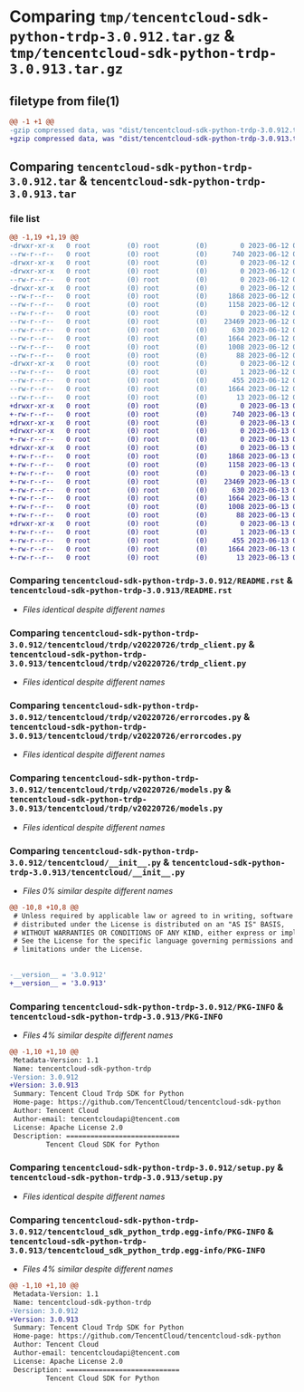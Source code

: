 # Comparing `tmp/tencentcloud-sdk-python-trdp-3.0.912.tar.gz` & `tmp/tencentcloud-sdk-python-trdp-3.0.913.tar.gz`

## filetype from file(1)

```diff
@@ -1 +1 @@
-gzip compressed data, was "dist/tencentcloud-sdk-python-trdp-3.0.912.tar", last modified: Mon Jun 12 03:15:02 2023, max compression
+gzip compressed data, was "dist/tencentcloud-sdk-python-trdp-3.0.913.tar", last modified: Tue Jun 13 02:28:04 2023, max compression
```

## Comparing `tencentcloud-sdk-python-trdp-3.0.912.tar` & `tencentcloud-sdk-python-trdp-3.0.913.tar`

### file list

```diff
@@ -1,19 +1,19 @@
-drwxr-xr-x   0 root         (0) root         (0)        0 2023-06-12 03:15:02.000000 tencentcloud-sdk-python-trdp-3.0.912/
--rw-r--r--   0 root         (0) root         (0)      740 2023-06-12 03:15:02.000000 tencentcloud-sdk-python-trdp-3.0.912/README.rst
-drwxr-xr-x   0 root         (0) root         (0)        0 2023-06-12 03:15:02.000000 tencentcloud-sdk-python-trdp-3.0.912/tencentcloud/
-drwxr-xr-x   0 root         (0) root         (0)        0 2023-06-12 03:15:02.000000 tencentcloud-sdk-python-trdp-3.0.912/tencentcloud/trdp/
--rw-r--r--   0 root         (0) root         (0)        0 2023-06-12 03:15:02.000000 tencentcloud-sdk-python-trdp-3.0.912/tencentcloud/trdp/__init__.py
-drwxr-xr-x   0 root         (0) root         (0)        0 2023-06-12 03:15:02.000000 tencentcloud-sdk-python-trdp-3.0.912/tencentcloud/trdp/v20220726/
--rw-r--r--   0 root         (0) root         (0)     1868 2023-06-12 03:15:02.000000 tencentcloud-sdk-python-trdp-3.0.912/tencentcloud/trdp/v20220726/trdp_client.py
--rw-r--r--   0 root         (0) root         (0)     1158 2023-06-12 03:15:02.000000 tencentcloud-sdk-python-trdp-3.0.912/tencentcloud/trdp/v20220726/errorcodes.py
--rw-r--r--   0 root         (0) root         (0)        0 2023-06-12 03:15:02.000000 tencentcloud-sdk-python-trdp-3.0.912/tencentcloud/trdp/v20220726/__init__.py
--rw-r--r--   0 root         (0) root         (0)    23469 2023-06-12 03:15:02.000000 tencentcloud-sdk-python-trdp-3.0.912/tencentcloud/trdp/v20220726/models.py
--rw-r--r--   0 root         (0) root         (0)      630 2023-06-12 03:15:02.000000 tencentcloud-sdk-python-trdp-3.0.912/tencentcloud/__init__.py
--rw-r--r--   0 root         (0) root         (0)     1664 2023-06-12 03:15:02.000000 tencentcloud-sdk-python-trdp-3.0.912/PKG-INFO
--rw-r--r--   0 root         (0) root         (0)     1008 2023-06-12 03:15:02.000000 tencentcloud-sdk-python-trdp-3.0.912/setup.py
--rw-r--r--   0 root         (0) root         (0)       88 2023-06-12 03:15:02.000000 tencentcloud-sdk-python-trdp-3.0.912/setup.cfg
-drwxr-xr-x   0 root         (0) root         (0)        0 2023-06-12 03:15:02.000000 tencentcloud-sdk-python-trdp-3.0.912/tencentcloud_sdk_python_trdp.egg-info/
--rw-r--r--   0 root         (0) root         (0)        1 2023-06-12 03:15:02.000000 tencentcloud-sdk-python-trdp-3.0.912/tencentcloud_sdk_python_trdp.egg-info/dependency_links.txt
--rw-r--r--   0 root         (0) root         (0)      455 2023-06-12 03:15:02.000000 tencentcloud-sdk-python-trdp-3.0.912/tencentcloud_sdk_python_trdp.egg-info/SOURCES.txt
--rw-r--r--   0 root         (0) root         (0)     1664 2023-06-12 03:15:02.000000 tencentcloud-sdk-python-trdp-3.0.912/tencentcloud_sdk_python_trdp.egg-info/PKG-INFO
--rw-r--r--   0 root         (0) root         (0)       13 2023-06-12 03:15:02.000000 tencentcloud-sdk-python-trdp-3.0.912/tencentcloud_sdk_python_trdp.egg-info/top_level.txt
+drwxr-xr-x   0 root         (0) root         (0)        0 2023-06-13 02:28:04.000000 tencentcloud-sdk-python-trdp-3.0.913/
+-rw-r--r--   0 root         (0) root         (0)      740 2023-06-13 02:28:04.000000 tencentcloud-sdk-python-trdp-3.0.913/README.rst
+drwxr-xr-x   0 root         (0) root         (0)        0 2023-06-13 02:28:04.000000 tencentcloud-sdk-python-trdp-3.0.913/tencentcloud/
+drwxr-xr-x   0 root         (0) root         (0)        0 2023-06-13 02:28:04.000000 tencentcloud-sdk-python-trdp-3.0.913/tencentcloud/trdp/
+-rw-r--r--   0 root         (0) root         (0)        0 2023-06-13 02:28:04.000000 tencentcloud-sdk-python-trdp-3.0.913/tencentcloud/trdp/__init__.py
+drwxr-xr-x   0 root         (0) root         (0)        0 2023-06-13 02:28:04.000000 tencentcloud-sdk-python-trdp-3.0.913/tencentcloud/trdp/v20220726/
+-rw-r--r--   0 root         (0) root         (0)     1868 2023-06-13 02:28:04.000000 tencentcloud-sdk-python-trdp-3.0.913/tencentcloud/trdp/v20220726/trdp_client.py
+-rw-r--r--   0 root         (0) root         (0)     1158 2023-06-13 02:28:04.000000 tencentcloud-sdk-python-trdp-3.0.913/tencentcloud/trdp/v20220726/errorcodes.py
+-rw-r--r--   0 root         (0) root         (0)        0 2023-06-13 02:28:04.000000 tencentcloud-sdk-python-trdp-3.0.913/tencentcloud/trdp/v20220726/__init__.py
+-rw-r--r--   0 root         (0) root         (0)    23469 2023-06-13 02:28:04.000000 tencentcloud-sdk-python-trdp-3.0.913/tencentcloud/trdp/v20220726/models.py
+-rw-r--r--   0 root         (0) root         (0)      630 2023-06-13 02:28:04.000000 tencentcloud-sdk-python-trdp-3.0.913/tencentcloud/__init__.py
+-rw-r--r--   0 root         (0) root         (0)     1664 2023-06-13 02:28:04.000000 tencentcloud-sdk-python-trdp-3.0.913/PKG-INFO
+-rw-r--r--   0 root         (0) root         (0)     1008 2023-06-13 02:28:04.000000 tencentcloud-sdk-python-trdp-3.0.913/setup.py
+-rw-r--r--   0 root         (0) root         (0)       88 2023-06-13 02:28:04.000000 tencentcloud-sdk-python-trdp-3.0.913/setup.cfg
+drwxr-xr-x   0 root         (0) root         (0)        0 2023-06-13 02:28:04.000000 tencentcloud-sdk-python-trdp-3.0.913/tencentcloud_sdk_python_trdp.egg-info/
+-rw-r--r--   0 root         (0) root         (0)        1 2023-06-13 02:28:04.000000 tencentcloud-sdk-python-trdp-3.0.913/tencentcloud_sdk_python_trdp.egg-info/dependency_links.txt
+-rw-r--r--   0 root         (0) root         (0)      455 2023-06-13 02:28:04.000000 tencentcloud-sdk-python-trdp-3.0.913/tencentcloud_sdk_python_trdp.egg-info/SOURCES.txt
+-rw-r--r--   0 root         (0) root         (0)     1664 2023-06-13 02:28:04.000000 tencentcloud-sdk-python-trdp-3.0.913/tencentcloud_sdk_python_trdp.egg-info/PKG-INFO
+-rw-r--r--   0 root         (0) root         (0)       13 2023-06-13 02:28:04.000000 tencentcloud-sdk-python-trdp-3.0.913/tencentcloud_sdk_python_trdp.egg-info/top_level.txt
```

### Comparing `tencentcloud-sdk-python-trdp-3.0.912/README.rst` & `tencentcloud-sdk-python-trdp-3.0.913/README.rst`

 * *Files identical despite different names*

### Comparing `tencentcloud-sdk-python-trdp-3.0.912/tencentcloud/trdp/v20220726/trdp_client.py` & `tencentcloud-sdk-python-trdp-3.0.913/tencentcloud/trdp/v20220726/trdp_client.py`

 * *Files identical despite different names*

### Comparing `tencentcloud-sdk-python-trdp-3.0.912/tencentcloud/trdp/v20220726/errorcodes.py` & `tencentcloud-sdk-python-trdp-3.0.913/tencentcloud/trdp/v20220726/errorcodes.py`

 * *Files identical despite different names*

### Comparing `tencentcloud-sdk-python-trdp-3.0.912/tencentcloud/trdp/v20220726/models.py` & `tencentcloud-sdk-python-trdp-3.0.913/tencentcloud/trdp/v20220726/models.py`

 * *Files identical despite different names*

### Comparing `tencentcloud-sdk-python-trdp-3.0.912/tencentcloud/__init__.py` & `tencentcloud-sdk-python-trdp-3.0.913/tencentcloud/__init__.py`

 * *Files 0% similar despite different names*

```diff
@@ -10,8 +10,8 @@
 # Unless required by applicable law or agreed to in writing, software
 # distributed under the License is distributed on an "AS IS" BASIS,
 # WITHOUT WARRANTIES OR CONDITIONS OF ANY KIND, either express or implied.
 # See the License for the specific language governing permissions and
 # limitations under the License.
 
 
-__version__ = '3.0.912'
+__version__ = '3.0.913'
```

### Comparing `tencentcloud-sdk-python-trdp-3.0.912/PKG-INFO` & `tencentcloud-sdk-python-trdp-3.0.913/PKG-INFO`

 * *Files 4% similar despite different names*

```diff
@@ -1,10 +1,10 @@
 Metadata-Version: 1.1
 Name: tencentcloud-sdk-python-trdp
-Version: 3.0.912
+Version: 3.0.913
 Summary: Tencent Cloud Trdp SDK for Python
 Home-page: https://github.com/TencentCloud/tencentcloud-sdk-python
 Author: Tencent Cloud
 Author-email: tencentcloudapi@tencent.com
 License: Apache License 2.0
 Description: ============================
         Tencent Cloud SDK for Python
```

### Comparing `tencentcloud-sdk-python-trdp-3.0.912/setup.py` & `tencentcloud-sdk-python-trdp-3.0.913/setup.py`

 * *Files identical despite different names*

### Comparing `tencentcloud-sdk-python-trdp-3.0.912/tencentcloud_sdk_python_trdp.egg-info/PKG-INFO` & `tencentcloud-sdk-python-trdp-3.0.913/tencentcloud_sdk_python_trdp.egg-info/PKG-INFO`

 * *Files 4% similar despite different names*

```diff
@@ -1,10 +1,10 @@
 Metadata-Version: 1.1
 Name: tencentcloud-sdk-python-trdp
-Version: 3.0.912
+Version: 3.0.913
 Summary: Tencent Cloud Trdp SDK for Python
 Home-page: https://github.com/TencentCloud/tencentcloud-sdk-python
 Author: Tencent Cloud
 Author-email: tencentcloudapi@tencent.com
 License: Apache License 2.0
 Description: ============================
         Tencent Cloud SDK for Python
```

